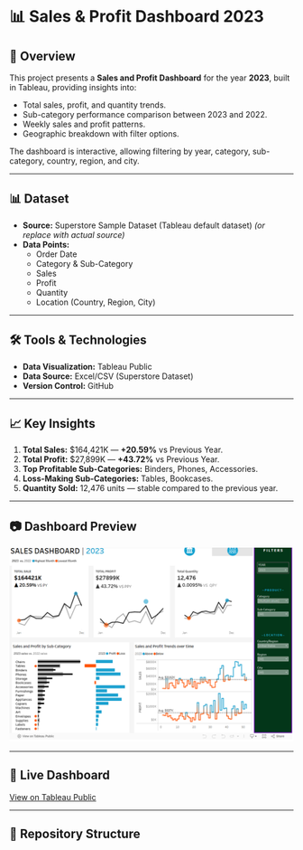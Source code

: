 # 📊 Sales & Profit Dashboard 2023

## 📌 Overview
This project presents a **Sales and Profit Dashboard** for the year **2023**, built in Tableau, providing insights into:
- Total sales, profit, and quantity trends.
- Sub-category performance comparison between 2023 and 2022.
- Weekly sales and profit patterns.
- Geographic breakdown with filter options.

The dashboard is interactive, allowing filtering by year, category, sub-category, country, region, and city.

---

## 📊 Dataset
- **Source:** Superstore Sample Dataset (Tableau default dataset) *(or replace with actual source)*  
- **Data Points:**
  - Order Date
  - Category & Sub-Category
  - Sales
  - Profit
  - Quantity
  - Location (Country, Region, City)

---

## 🛠 Tools & Technologies
- **Data Visualization:** Tableau Public
- **Data Source:** Excel/CSV (Superstore Dataset)
- **Version Control:** GitHub

---

## 📈 Key Insights
1. **Total Sales:** $164,421K — **+20.59%** vs Previous Year.  
2. **Total Profit:** $27,899K — **+43.72%** vs Previous Year.  
3. **Top Profitable Sub-Categories:** Binders, Phones, Accessories.  
4. **Loss-Making Sub-Categories:** Tables, Bookcases.  
5. **Quantity Sold:** 12,476 units — stable compared to the previous year.

---

## 📷 Dashboard Preview
![Dashboard Screenshot](sales_dashboard_screenshot.png)  


---

## 🔗 Live Dashboard
[View on Tableau Public]([your-tableau-link-here](https://public.tableau.com/app/profile/paras.saini7560/viz/Book1_17491906075340/SALESDASHBOARD))

---

## 📂 Repository Structure
